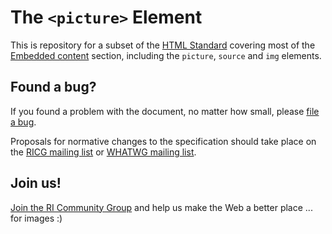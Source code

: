 # The ```<picture>``` Element
This is repository for a subset of the [HTML Standard](https://html.spec.whatwg.org/multipage/)
covering most of the [Embedded content](https://html.spec.whatwg.org/multipage/embedded-content.html#embedded-content) section,
including the `picture`, `source` and `img` elements.

## Found a bug?
If you found a problem with the document, no matter how small,
please [file a bug](https://github.com/ResponsiveImagesCG/picture-element/issues).

Proposals for normative changes to the specification should take
place on the [RICG mailing list](mailto:public-respimg@w3.org)
or [WHATWG mailing list](mailto:whatwg@whatwg.org).

## Join us!
[Join the RI Community Group](http://www.w3.org/community/respimg/) and help us make the Web a better place ... for images :)
